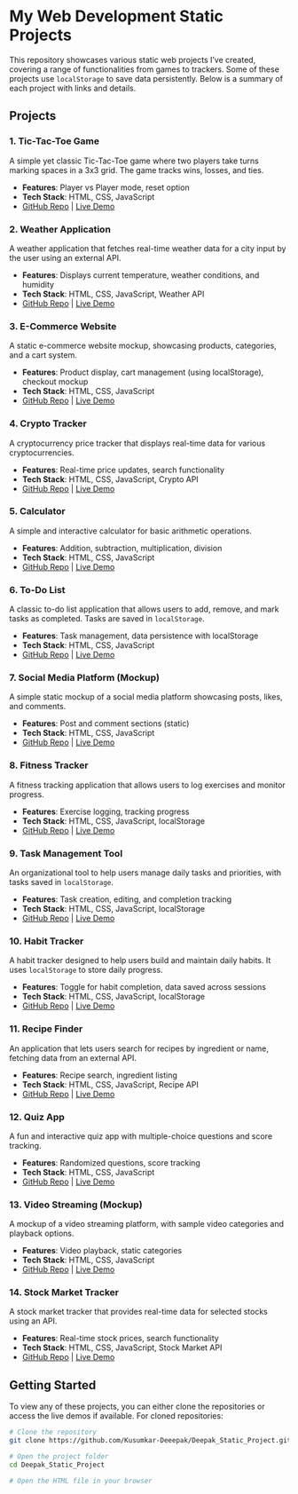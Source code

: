 # My Web Development Static Projects

This repository showcases various static web projects I’ve created, covering a range of functionalities from games to trackers. Some of these projects use `localStorage` to save data persistently. Below is a summary of each project with links and details.

## Projects

### 1. Tic-Tac-Toe Game
A simple yet classic Tic-Tac-Toe game where two players take turns marking spaces in a 3x3 grid. The game tracks wins, losses, and ties.

- **Features**: Player vs Player mode, reset option
- **Tech Stack**: HTML, CSS, JavaScript
- [GitHub Repo](#) | [Live Demo](https://projectdeepak.netlify.app/)

### 2. Weather Application
A weather application that fetches real-time weather data for a city input by the user using an external API.

- **Features**: Displays current temperature, weather conditions, and humidity
- **Tech Stack**: HTML, CSS, JavaScript, Weather API
- [GitHub Repo](#) | [Live Demo](https://projectdeepak.netlify.app/)

### 3. E-Commerce Website
A static e-commerce website mockup, showcasing products, categories, and a cart system.

- **Features**: Product display, cart management (using localStorage), checkout mockup
- **Tech Stack**: HTML, CSS, JavaScript
- [GitHub Repo](#) | [Live Demo](https://projectdeepak.netlify.app/)

### 4. Crypto Tracker
A cryptocurrency price tracker that displays real-time data for various cryptocurrencies.

- **Features**: Real-time price updates, search functionality
- **Tech Stack**: HTML, CSS, JavaScript, Crypto API
- [GitHub Repo](#) | [Live Demo](https://projectdeepak.netlify.app/)

### 5. Calculator
A simple and interactive calculator for basic arithmetic operations.

- **Features**: Addition, subtraction, multiplication, division
- **Tech Stack**: HTML, CSS, JavaScript
- [GitHub Repo](#) | [Live Demo](https://projectdeepak.netlify.app/)

### 6. To-Do List
A classic to-do list application that allows users to add, remove, and mark tasks as completed. Tasks are saved in `localStorage`.

- **Features**: Task management, data persistence with localStorage
- **Tech Stack**: HTML, CSS, JavaScript
- [GitHub Repo](#) | [Live Demo](https://projectdeepak.netlify.app/)

### 7. Social Media Platform (Mockup)
A simple static mockup of a social media platform showcasing posts, likes, and comments.

- **Features**: Post and comment sections (static)
- **Tech Stack**: HTML, CSS, JavaScript
- [GitHub Repo](#) | [Live Demo](https://projectdeepak.netlify.app/)

### 8. Fitness Tracker
A fitness tracking application that allows users to log exercises and monitor progress.

- **Features**: Exercise logging, tracking progress
- **Tech Stack**: HTML, CSS, JavaScript, localStorage
- [GitHub Repo](#) | [Live Demo](https://projectdeepak.netlify.app/)

### 9. Task Management Tool
An organizational tool to help users manage daily tasks and priorities, with tasks saved in `localStorage`.

- **Features**: Task creation, editing, and completion tracking
- **Tech Stack**: HTML, CSS, JavaScript, localStorage
- [GitHub Repo](#) | [Live Demo](https://projectdeepak.netlify.app/)

### 10. Habit Tracker
A habit tracker designed to help users build and maintain daily habits. It uses `localStorage` to store daily progress.

- **Features**: Toggle for habit completion, data saved across sessions
- **Tech Stack**: HTML, CSS, JavaScript, localStorage
- [GitHub Repo](#) | [Live Demo](https://projectdeepak.netlify.app/)

### 11. Recipe Finder
An application that lets users search for recipes by ingredient or name, fetching data from an external API.

- **Features**: Recipe search, ingredient listing
- **Tech Stack**: HTML, CSS, JavaScript, Recipe API
- [GitHub Repo](#) | [Live Demo](https://projectdeepak.netlify.app/)

### 12. Quiz App
A fun and interactive quiz app with multiple-choice questions and score tracking.

- **Features**: Randomized questions, score tracking
- **Tech Stack**: HTML, CSS, JavaScript
- [GitHub Repo](#) | [Live Demo](https://projectdeepak.netlify.app/)

### 13. Video Streaming (Mockup)
A mockup of a video streaming platform, with sample video categories and playback options.

- **Features**: Video playback, static categories
- **Tech Stack**: HTML, CSS, JavaScript
- [GitHub Repo](#) | [Live Demo](https://projectdeepak.netlify.app/)

### 14. Stock Market Tracker
A stock market tracker that provides real-time data for selected stocks using an API.

- **Features**: Real-time stock prices, search functionality
- **Tech Stack**: HTML, CSS, JavaScript, Stock Market API
- [GitHub Repo](#) | [Live Demo](https://projectdeepak.netlify.app/)

## Getting Started

To view any of these projects, you can either clone the repositories or access the live demos if available. For cloned repositories:

```bash
# Clone the repository
git clone https://github.com/Kusumkar-Deeepak/Deepak_Static_Project.git

# Open the project folder
cd Deepak_Static_Project

# Open the HTML file in your browser
